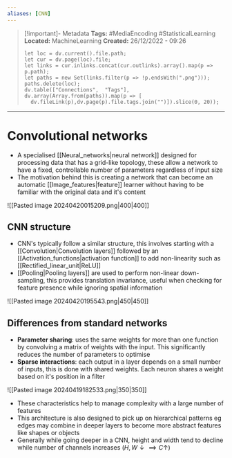 ```yaml
---
aliases: [CNN]
---
```


> [!important]- Metadata
> **Tags:** #MediaEncoding #StatisticalLearning
> **Located:** MachineLearning
> **Created:** 26/12/2022 - 09:26
> ```dataviewjs
>let loc = dv.current().file.path;
>let cur = dv.page(loc).file;
>let links = cur.inlinks.concat(cur.outlinks).array().map(p => p.path);
>let paths = new Set(links.filter(p => !p.endsWith(".png")));
>paths.delete(loc);
>dv.table(["Connections",  "Tags"], dv.array(Array.from(paths)).map(p => [
>   dv.fileLink(p),dv.page(p).file.tags.join("")]).slice(0, 20));
> ```

___
# Convolutional networks
- A  specialised [[Neural_networks|neural network]] designed for processing data that has a grid-like topology, these allow a network to have a fixed, controllable number of parameters regardless of input size
- The motivation behind this is creating a network that can become an automatic  [[Image_features|feature]] learner  without having to be familiar with the original data and it's content

![[Pasted image 20240420015209.png|400|400]]



## CNN structure
- CNN's typically follow a similar structure, this involves starting with a [[Convolution|Convolution layers]] followed by an [[Activation_functions|activation function]] to add non-linearity such as [[Rectified_linear_unit|ReLU]]
- [[Pooling|Pooling layers]] are used to perform non-linear down-sampling, this provides translation invariance, useful when checking for feature presence while ignoring spatial information 

![[Pasted image 20240420195543.png|450|450]]

## Differences from standard networks
- **Parameter sharing**: uses the same weights for more than one function by convolving a matrix of weights with the input. This significantly reduces the number of parameters to optimise
- **Sparse interactions**: each output in a layer depends on a small number of inputs, this is done with shared weights. Each neuron shares a weight based on it's position in a filter 


![[Pasted image 20240419182533.png|350|350]]

- These characteristics help to manage complexity with a large number of features
- This architecture is also designed to pick up on hierarchical patterns eg edges may combine in deeper layers to become more abstract features like shapes or objects
- Generally while going deeper in a CNN, height and width tend to decline while number of channels increases ($H,W \downarrow  \implies C\uparrow$)
